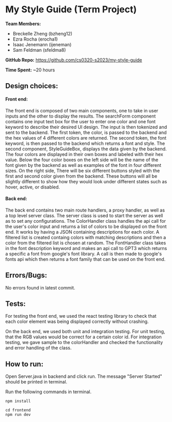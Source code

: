 # My Style Guide (Term Project)

**Team Members:** 
- Breckelle Zheng (bzheng12)
- Ezra Rocha (erocha1)
- Isaac Jenemann (ijeneman)
- Sam Feldman (sfeldma8)

**GitHub Repo:** https://github.com/cs0320-s2023/my-style-guide

**Time Spent:** ~20 hours

## Design choices:

#### Front end: 

The front end is composed of two main components, one to take in user inputs and the other to display the results. The searchForm component contains one input text box for the user to enter one color and one font keyword to describe their desired UI design. The input is then tokenized and sent to the backend. The first token, the color, is passed to the backend and the hex values of 4 different colors are returned. The second token, the font keyword, is then passed to the backend which returns a font and style. The second component, StyleGuideBox, displays the data given by the backend. The four colors are displayed in their own boxes and labeled with their hex value. Below the four color boxes on the left side will be the name of the font given by the backend as well as examples of the font in four different sizes. On the right side, There will be six different buttons styled with the first and second color given from the backend. These buttons will all be slightly different to show how they would look under different states such as hover, active, or disabled.

#### Back end:

The back end contains two main route handlers, a proxy handler, as well as a top level server class. The server class is used to start the server as well as to set any configurations. The ColorHandler class handles the api call for the user's color input and returns a list of colors to be displayed on the front end. It works by having a JSON containing descriptions for each color. A filtered list is created containg colors with matching descriptions and then a color from the filtered list is chosen at random. The FontHandler class takes in the font description keyword and makes an api call to GPT3 which returns a specific a font from google's font library. A call is then made to google's fonts api which then returns a font family that can be used on the front end.


## Errors/Bugs:
No errors found in latest commit.

## Tests:

For testing the front end, we used the react testing library to check that each color element was being displayed correctly without crashing.

On the back end, we used both unit and integration testing. For unit testing, that the RGB values would be correct for a certain color id. For integration testing, we gave sample to the colorHandler and checked the functionality and error handling of the class.

## How to run:

Open Server.java in backend and click run. The message "Server Started" should be printed in terminal.

Run the following commands in terminal.

```
npm install

cd frontend
npm run dev

```